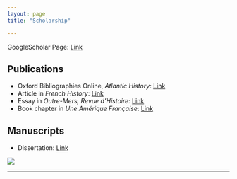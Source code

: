 ```yaml
---
layout: page
title: "Scholarship"

---
```



GoogleScholar Page: [Link](https://scholar.google.com/citations?user=8jtmeYUAAAAJ&amp;hl=en)

## Publications

- Oxford Bibliographies Online, _Atlantic History_: [Link](https://drive.google.com/file/d/1E-aXR8FHurDIJGhWrcERDPEunQA0EhkR/view?usp=sharing)
- Article in _French History_: [Link](https://drive.google.com/file/d/13HDaWQDQkAgnthVORFdYn4tqqhlsAguF/view?usp=sharing)
- Essay in _Outre-Mers, Revue d&#39;Histoire_: [Link](https://drive.google.com/file/d/1vu30Q2K7J9b-gWbaCT_41QPmh0pFUqXd/view?usp=sharing)
- Book chapter in _Une Amérique Française_: [Link](https://drive.google.com/file/d/11tlLSyZsk0CGviQG3r8ItdsuyUudYvXS/view?usp=sharing)

## Manuscripts

- Dissertation: [Link](https://drive.google.com/file/d/1ywHXi5mUUO-OqxAZwqNq_DLvdJ8_UHwt/view?usp=sharing)

<img src="{{ site.baseurl }}/caen2.gif">    

---
